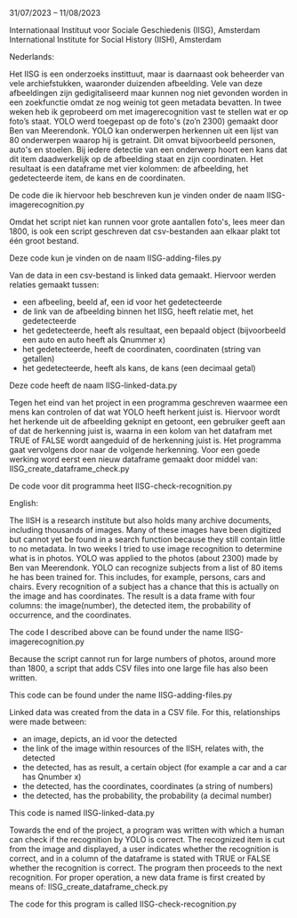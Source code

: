 31/07/2023 – 11/08/2023

Internationaal Instituut voor Sociale Geschiedenis (IISG), Amsterdam
International Institute for Social History (IISH), Amsterdam

Nederlands:

Het IISG is een onderzoeks instittuut, maar is daarnaast ook beheerder van vele archiefstukken, waaronder duizenden afbeelding. Vele van deze afbeeldingen zijn gedigitaliseerd maar kunnen nog niet gevonden worden in een zoekfunctie omdat ze nog weinig tot geen metadata bevatten.
In twee weken heb ik geprobeerd om met imagerecognition vast te stellen wat er op foto’s staat. YOLO werd toegepast op de foto's (zo’n 2300) gemaakt door Ben van Meerendonk. YOLO kan onderwerpen herkennen uit een lijst van 80 onderwerpen waarop hij is getraint. Dit omvat bijvoorbeeld personen, auto's en stoelen. Bij iedere detectie van een onderwerp hoort een kans dat dit item daadwerkelijk op de afbeelding staat en zijn coordinaten. Het resultaat is een dataframe met vier kolommen: de afbeelding, het gedetecteerde item, de kans en de coordinaten.

De code die ik hiervoor heb beschreven kun je vinden onder de naam IISG-imagerecognition.py

Omdat het script niet kan runnen voor grote aantallen foto's, lees meer dan 1800, is ook een script geschreven dat csv-bestanden aan elkaar plakt tot één groot bestand.

Deze code kun je vinden on de naam IISG-adding-files.py

Van de data in een csv-bestand is linked data gemaakt. Hiervoor werden relaties gemaakt tussen:
- een afbeeling, beeld af, een id voor het gedetecteerde
- de link van de afbeelding binnen het IISG, heeft relatie met, het gedetecteerde 
- het gedetecteerde, heeft als resultaat, een bepaald object (bijvoorbeeld een auto en auto heeft als Qnummer x)
- het gedetecteerde, heeft de coordinaten, coordinaten (string van getallen)
- het gedetecteerde, heeft als kans, de kans (een decimaal getal)

Deze code heeft de naam IISG-linked-data.py

Tegen het eind van het project in een programma geschreven waarmee een mens kan controlen of dat wat YOLO heeft herkent juist is. Hiervoor wordt het herkende uit de afbeelding geknipt en getoont, een gebruiker geeft aan of dat de herkenning juist is, waarna in een kolom van het datafram met TRUE of FALSE wordt aangeduid of de herkenning juist is. Het programma gaat vervolgens door naar de volgende herkenning. Voor een goede werking word eerst een nieuw dataframe gemaakt door middel van: IISG_create_dataframe_check.py

De code voor dit programma heet IISG-check-recognition.py


English:

The IISH is a research institute but also holds many archive documents, including thousands of images. Many of these images have been digitized but cannot yet be found in a search function because they still contain little to no metadata.
In two weeks I tried to use image recognition to determine what is in photos. YOLO was applied to the photos (about 2300) made by Ben van Meerendonk. YOLO can recognize subjects from a list of 80 items he has been trained for. This includes, for example, persons, cars and chairs. Every recognition of a subject has a chance that this is actually on the image and has coordinates. The result is a data frame with four columns: the image(number), the detected item, the probability of occurrence, and the coordinates.

The code I described above can be found under the name IISG-imagerecognition.py

Because the script cannot run for large numbers of photos, around more than 1800, a script that adds CSV files into one large file has also been written.

This code can be found under the name IISG-adding-files.py

Linked data was created from the data in a CSV file. For this, relationships were made between:
- an image, depicts, an id voor the detected
- the link of the image within resources of the IISH, relates with, the detected
- the detected, has as result, a certain object (for example a car and a car has Qnumber x)
- the detected, has the coordinates, coordinates (a string of numbers)
- the detected, has the probability, the probability (a decimal number)

This code is named IISG-linked-data.py

Towards the end of the project, a program was written with which a human can check if the recognition by YOLO is correct. The recognized item is cut from the image and displayed, a user indicates whether the recognition is correct, and in a column of the dataframe is stated with TRUE or FALSE whether the recognition is correct. The program then proceeds to the next recognition. For proper operation, a new data frame is first created by means of: IISG_create_dataframe_check.py

The code for this program is called IISG-check-recognition.py
